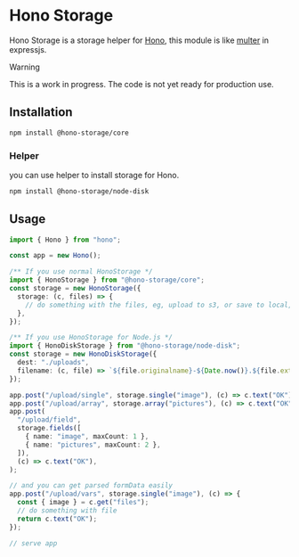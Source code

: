 # Hono Storage

Hono Storage is a storage helper for [Hono](https://github.com/honojs/hono), this module is like [multer](https://github.com/expressjs/multer) in expressjs.

> [!WARNING]
> This is a work in progress. The code is not yet ready for production use.

## Installation

```bash
npm install @hono-storage/core
```

### Helper

you can use helper to install storage for Hono.

```bash
npm install @hono-storage/node-disk
```

## Usage

```ts
import { Hono } from "hono";

const app = new Hono();

/** If you use normal HonoStorage */
import { HonoStorage } from "@hono-storage/core";
const storage = new HonoStorage({
  storage: (c, files) => {
    // do something with the files, eg, upload to s3, or save to local, etc.
  },
});

/** If you use HonoStorage for Node.js */
import { HonoDiskStorage } from "@hono-storage/node-disk";
const storage = new HonoDiskStorage({
  dest: "./uploads",
  filename: (c, file) => `${file.originalname}-${Date.now()}.${file.extension}`,
});

app.post("/upload/single", storage.single("image"), (c) => c.text("OK"));
app.post("/upload/array", storage.array("pictures"), (c) => c.text("OK"));
app.post(
  "/upload/field",
  storage.fields([
    { name: "image", maxCount: 1 },
    { name: "pictures", maxCount: 2 },
  ]),
  (c) => c.text("OK"),
);

// and you can get parsed formData easily
app.post("/upload/vars", storage.single("image"), (c) => {
  const { image } = c.get("files");
  // do something with file
  return c.text("OK");
});

// serve app
```
